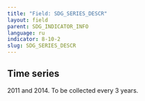 ```yaml
---
title: "Field: SDG_SERIES_DESCR"
layout: field
parent: SDG_INDICATOR_INFO
language: ru
indicator: 8-10-2
slug: SDG_SERIES_DESCR
---
```

## Time series

2011 and 2014. To be collected every 3 years.
